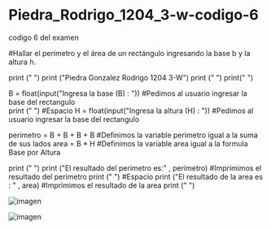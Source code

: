 # Piedra_Rodrigo_1204_3-w-codigo-6
codigo 6 del examen

#Hallar el perímetro y el área de un rectángulo ingresando la base b y la altura h.

print (" ")
print ("Piedra Gonzalez Rodrigo 1204 3-W")
print (" ")
print(" ")

B = float(input("Ingresa la base   (B) : "))     #Pedimos al usuario ingresar la base del rectangulo                          
print (" ")                                      #Espacio
H = float(input("Ingresa la altura (H) : "))     #Pedimos al usuario ingresar la base del rectangulo

perimetro = B + B + B + B                        #Definimos la variable perimetro igual a la suma de sus lados
area =  B * H                                    #Definimos la variable area igual a la formula Base por Altura

print (" ")
print ("El resultado del perimetro es:" , perimetro)           #Imprimimos el resultado del perimetro 
print (" ")                                                    #Espacio
print ("El resultado de la area es : " , area)                 #Imprimimos el resultado de la area 
print (" ")

![imagen](https://github.com/user-attachments/assets/60f588b1-3958-4f15-86d0-47ab12a3314a)

![imagen](https://github.com/user-attachments/assets/bd3cc5cf-602f-4afd-a655-6abb9d2d3e3e)

